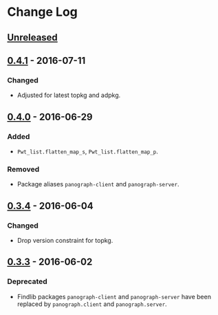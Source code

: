 # Change Log

## [Unreleased]

## [0.4.1] - 2016-07-11

### Changed
- Adjusted for latest topkg and adpkg.

## [0.4.0] - 2016-06-29

### Added
- `Pwt_list.flatten_map_s`, `Pwt_list.flatten_map_p`.

### Removed
- Package aliases `panograph-client` and `panograph-server`.

## [0.3.4] - 2016-06-04

### Changed
- Drop version constraint for topkg.

## [0.3.3] - 2016-06-02

### Deprecated
- Findlib packages `panograph-client` and `panograph-server` have been
  replaced by `panograph.client` and `panograph.server`.

[Unreleased]: https://github.com/paurkedal/panograph/compare/0.4.1...HEAD
[0.4.1]: https://github.com/paurkedal/panograph/compare/0.4.0...0.4.1
[0.4.0]: https://github.com/paurkedal/panograph/compare/0.3.4...0.4.0
[0.3.4]: https://github.com/paurkedal/panograph/compare/0.3.3...0.3.4
[0.3.3]: https://github.com/paurkedal/panograph/compare/0.3.2...0.3.3
